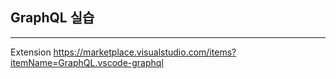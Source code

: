## GraphQL 실습


---
Extension
https://marketplace.visualstudio.com/items?itemName=GraphQL.vscode-graphql